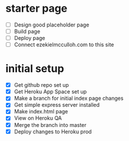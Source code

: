 # starter page
- [ ] Design good placeholder page
- [ ] Build page
- [ ] Deploy page
- [ ] Connect ezekielmcculloh.com to this site

# initial setup
- [x] Get github repo set up
- [x] Get Heroku App Space set up
- [x] Make a branch for initial index page changes
- [x] Get simple express server installed
- [x] Make index.html page
- [x] View on Heroku QA
- [x] Merge the branch into master
- [x] Deploy changes to Heroku prod
